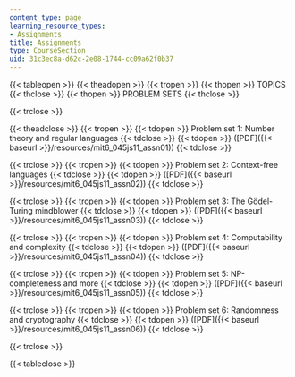 ```yaml
---
content_type: page
learning_resource_types:
- Assignments
title: Assignments
type: CourseSection
uid: 31c3ec8a-d62c-2e08-1744-cc09a62f0b37
---
```


{{< tableopen >}}
{{< theadopen >}}
{{< tropen >}}
{{< thopen >}}
TOPICS
{{< thclose >}}
{{< thopen >}}
PROBLEM SETS
{{< thclose >}}

{{< trclose >}}

{{< theadclose >}}
{{< tropen >}}
{{< tdopen >}}
Problem set 1: Number theory and regular languages
{{< tdclose >}}
{{< tdopen >}}
([PDF]({{< baseurl >}}/resources/mit6_045js11_assn01))
{{< tdclose >}}

{{< trclose >}}
{{< tropen >}}
{{< tdopen >}}
Problem set 2: Context-free languages
{{< tdclose >}}
{{< tdopen >}}
([PDF]({{< baseurl >}}/resources/mit6_045js11_assn02))
{{< tdclose >}}

{{< trclose >}}
{{< tropen >}}
{{< tdopen >}}
Problem set 3: The Gödel-Turing mindblower
{{< tdclose >}}
{{< tdopen >}}
([PDF]({{< baseurl >}}/resources/mit6_045js11_assn03))
{{< tdclose >}}

{{< trclose >}}
{{< tropen >}}
{{< tdopen >}}
Problem set 4: Computability and complexity
{{< tdclose >}}
{{< tdopen >}}
([PDF]({{< baseurl >}}/resources/mit6_045js11_assn04))
{{< tdclose >}}

{{< trclose >}}
{{< tropen >}}
{{< tdopen >}}
Problem set 5: NP-completeness and more
{{< tdclose >}}
{{< tdopen >}}
([PDF]({{< baseurl >}}/resources/mit6_045js11_assn05))
{{< tdclose >}}

{{< trclose >}}
{{< tropen >}}
{{< tdopen >}}
Problem set 6: Randomness and cryptography
{{< tdclose >}}
{{< tdopen >}}
([PDF]({{< baseurl >}}/resources/mit6_045js11_assn06))
{{< tdclose >}}

{{< trclose >}}

{{< tableclose >}}